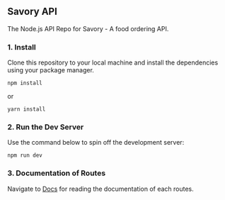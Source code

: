 ## Savory API

The Node.js API Repo for Savory - A food ordering API.

### 1. Install

Clone this repository to your local machine and install the dependencies using your package manager.

```shell
npm install
```

or

```shell
yarn install
```

### 2. Run the Dev Server

Use the command below to spin off the development server:

```shell
npm run dev
```

### 3. Documentation of Routes

Navigate to [Docs](http://localhost:4000/docs) for reading the documentation of each routes.
